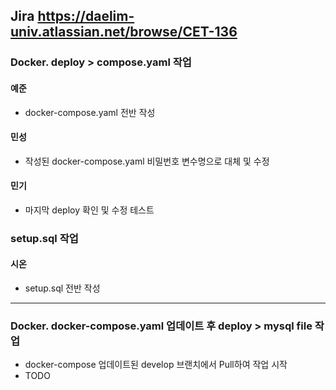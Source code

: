 ## Jira https://daelim-univ.atlassian.net/browse/CET-136
### Docker. deploy > compose.yaml 작업
#### 예준
- docker-compose.yaml 전반 작성  

#### 민성
- 작성된 docker-compose.yaml 비밀번호 변수명으로 대체 및 수정
  
#### 민기
- 마지막 deploy 확인 및 수정 테스트

### setup.sql 작업 
#### 시온
- setup.sql 전반 작성

---
### Docker. docker-compose.yaml 업데이트 후 deploy > mysql file 작업
- docker-compose 업데이트된 develop 브랜치에서 Pull하여 작업 시작
- TODO
